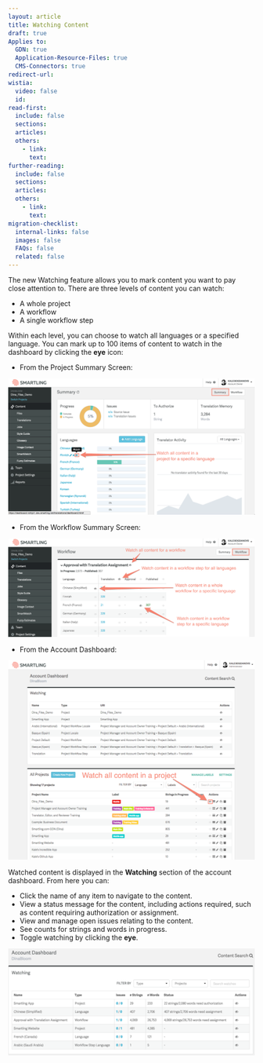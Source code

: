 ```yaml
---
layout: article
title: Watching Content
draft: true
Applies to:
  GDN: true
  Application-Resource-Files: true
  CMS-Connectors: true
redirect-url:
wistia:
  video: false
  id:
read-first:
  include: false
  sections:
  articles:
  others:
    - link:
      text:
further-reading:
  include: false
  sections:
  articles:
  others:
    - link:
      text:
migration-checklist:
  internal-links: false
  images: false
  FAQs: false
  related: false
---
```



The new Watching feature allows you to mark content you want to pay close attention to. There are three levels of content you can watch:

* A whole project
* A workflow
* A single workflow step


Within each level, you can choose to watch all languages or a specified language. You can mark up to 100 items of content to watch in the dashboard by clicking the **eye** icon:

* From the Project Summary Screen:


![](/uploads/versions/watchingcontent1---x----2546-1406x---.png)

* From the Workflow Summary Screen:


![](/uploads/versions/watchingcontent2---x----2550-1020x---.png)

* From the Account Dashboard:


![](/uploads/versions/watchingcontent3---x----1293-1042x---.png)

Watched content is displayed in the **Watching** section of the account dashboard. From here you can:

* Click the name of any item to navigate to the content.
* View a status message for the content, including actions required, such as content requiring authorization or assignment.
* View and manage open issues relating to the content.
* See counts for strings and words in progress.
* Toggle watching by clicking the **eye**.


![](/uploads/versions/watching4---x----2194-948x---.png)